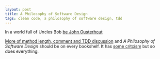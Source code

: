 ```yaml
---
layout: post
title: A Philosophy of Software Design
tags: clean code, a philosophy of software design, tdd
---
```


In a world full of Uncles Bob [be John Ousterhout](https://www.youtube.com/watch?v=lz451zUlF-k)

[More of method length, comment and TDD discussion](https://github.com/johnousterhout/aposd-vs-clean-code) and _A Philosophy of Software Design_ should be on every bookshelf. It has [some critcism](https://www.youtube.com/watch?v=4xqkI953K6Y) but so does everything.
